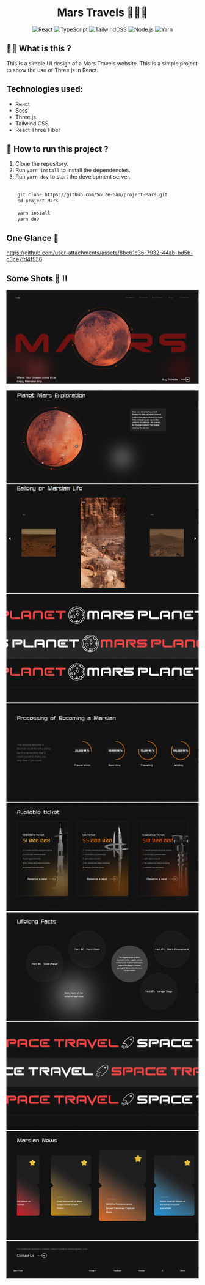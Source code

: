 
<div align="center">

# Mars Travels  🚀👩‍🚀

![React](https://img.shields.io/badge/react-%2320232a.svg?style=for-the-badge&logo=react&logoColor=%2361DAFB)
![TypeScript](https://img.shields.io/badge/typetcript-%2320232a.svg?style=for-the-badge&logo=typescript&logoColor=%fff)
![TailwindCSS](https://img.shields.io/badge/tailwindcss-%2320232a.svg?style=for-the-badge&logo=tailwind-css&logoColor=%2361DAFB)
![Node.js](https://img.shields.io/badge/Node.js-%2320232a?style=for-the-badge&logo=node.js&logoColor=43853D)
![Yarn](https://img.shields.io/badge/Yarn-2C8EBB?logo=yarn&logoColor=fff)

</div>

## 👩‍🚀 What is this ?

This is a simple UI design of a Mars Travels website. This is a simple project to show the use of Three.js in React.

## Technologies used:
- React
- Scss 
- Three.js
- Tailwind CSS
- React Three Fiber

## 🚀 How to run this project ?

1. Clone the repository.
2. Run `yarn install` to install the dependencies.
3. Run `yarn dev` to start the development server.

```
    
    git clone https://github.com/SouZe-San/project-Mars.git
    cd project-Mars

    yarn install
    yarn dev
```

## One Glance 🎥

https://github.com/user-attachments/assets/8be61c36-7932-44ab-bd5b-c3ce7fd4f536

##  Some Shots 📸 !!

<img src="./screenshots/ss1.png">

![image](./screenshots/ss2.png)
![image](./screenshots/ss3.png)
![image](./screenshots/ss4.png)
![image](./screenshots/ss5.png)
![image](./screenshots/ss6.png)
![image](./screenshots/ss7.png)
![image](./screenshots/ss8.png)
![image](./screenshots/ss9.png)
![image](./screenshots/ss10.png)
